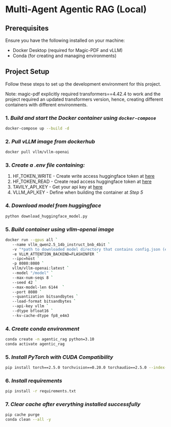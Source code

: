 # Multi-Agent Agentic RAG (Local)

## Prerequisites

Ensure you have the following installed on your machine:
- Docker Desktop (required for Magic-PDF and vLLM)
- Conda (for creating and managing environments)

## Project Setup

Follow these steps to set up the development environment for this project.

Note: magic-pdf explicitly required transformers==4.42.4 to work and the project required an updated transformers version, hence, creating different containers with different environments.

### 1. *Build and start the Docker container using `docker-compose`*
 ```bash
 docker-compose up --build -d
 ```

### 2. *Pull vLLM image from dockerhub*
```bash
docker pull vllm/vllm-openai
```

### 3. *Create a .env file containing:*
1. HF_TOKEN_WRITE - Create write access huggingface token at [here](https://huggingface.co/security-checkup?next=%2Fsettings%2Ftokens)
2. HF_TOKEN_READ - Create read access huggingface token at [here](https://huggingface.co/security-checkup?next=%2Fsettings%2Ftokens)
3. TAVILY_API_KEY - Get your api key at [here](https://tavily.com/)
4. VLLM_API_KEY - Define when building the container at *Step 5*

### 4. *Download model from huggingface*
```bash
python download_huggingface_model.py
```

### 5. *Build container using vllm-openai image*
```bash
docker run --gpus all `
   --name vllm_qwen2.5_14b_instruct_bnb_4bit `
   -v "*path to downloaded model directory that contains config.json (e.g, ...\snapshots\f010a5cd44911b4fff441fcfa67200643ed811c4)*:/model" `
   -e VLLM_ATTENTION_BACKEND=FLASHINFER `
   --ipc=host `
   -p 8080:8080 `
   vllm/vllm-openai:latest `
   --model "/model" `
   --max-num-seqs 8 `
   --seed 42 `
   --max-model-len 6144  `
   --port 8080 `
   --quantization bitsandbytes `
   --load-format bitsandbytes `
   --api-key vllm `
   --dtype bfloat16 `
   --kv-cache-dtype fp8_e4m3
```

### 4. *Create conda environment*
```bash
conda create -n agentic_rag python=3.10
conda activate agentic_rag
```

### 5. *Install PyTorch with CUDA Compatibility*
```bash
pip install torch==2.5.0 torchvision==0.20.0 torchaudio==2.5.0 --index-url https://download.pytorch.org/whl/cu124
```

### 6. *Install requirements*
```bash
pip install -r requirements.txt
```

### 7. *Clear cache after everything installed successfully*
```bash
pip cache purge
conda clean --all -y
```